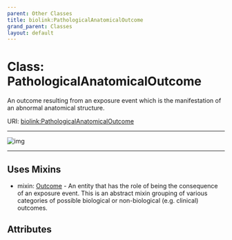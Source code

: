 ```yaml
---
parent: Other Classes
title: biolink:PathologicalAnatomicalOutcome
grand_parent: Classes
layout: default
---
```


# Class: PathologicalAnatomicalOutcome


An outcome resulting from an exposure event which is the manifestation of an abnormal anatomical structure.

URI: [biolink:PathologicalAnatomicalOutcome](https://w3id.org/biolink/PathologicalAnatomicalOutcome)


---

![img](https://yuml.me/diagram/nofunky;dir:TB/class/[PathologicalAnatomicalOutcome]uses%20-.-%3E[Outcome],[Outcome])

---


## Uses Mixins

 *  mixin: [Outcome](Outcome.md) - An entity that has the role of being the consequence of an exposure event. This is an abstract mixin grouping of various categories of possible biological or non-biological (e.g. clinical) outcomes.

## Attributes


